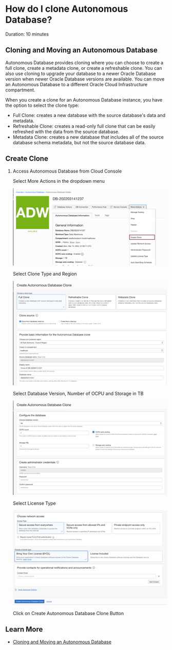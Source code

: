 # How do I clone Autonomous Database?
Duration: 10 minutes

##  Cloning and Moving an Autonomous Database

Autonomous Database provides cloning where you can choose to create a full clone, create a metadata clone, or create a refreshable clone. You can also use cloning to upgrade your database to a newer Oracle Database version when newer Oracle Database versions are available. You can move an Autonomous Database to a different Oracle Cloud Infrastructure compartment.

When you create a clone for an Autonomous Database instance, you have the option to select the clone type:

* Full Clone: creates a new database with the source database's data and metadata. 
* Refreshable Clone: creates a read-only full clone that can be easily refreshed with the data from the source database.
* Metadata Clone: creates a new database that includes all of the source database schema metadata, but not the source database data.

## Create Clone

1. Access Autonomous Database from Cloud Console
     
      Select More Actions in the dropdown menu

      ![More Actions](images/more-action.png "More Actions")
     
      Select Clone Type and Region

      ![Clone Type](images/clone-settings-01.png "Clone Type")

      Select Database Version, Number of OCPU and Storage in TB

      ![Database Version](images/clone-settings-02.png "Database Version")

      Select License Type

      ![License Type](images/clone-settings-03.png "License Type")

      Click on Create Autonomous Database Clone Button
       
## Learn More

* [Cloning and Moving an Autonomous Database](https://docs.oracle.com/en/cloud/paas/autonomous-database/adbsa/clone-autonomous-database.html)
